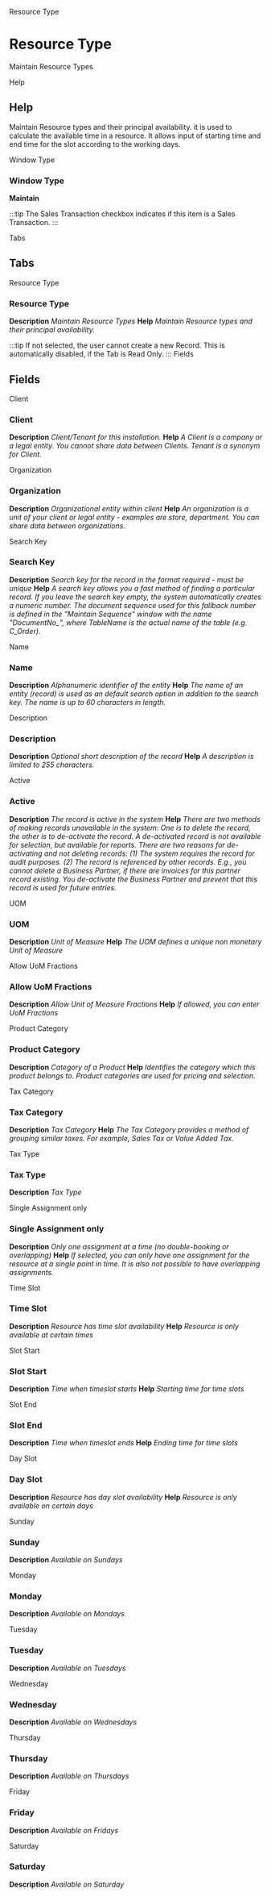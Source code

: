 
Resource Type
# Resource Type


Maintain Resource Types

Help
## Help

Maintain Resource types and their principal availability. it is used to calculate the available time in a resource. It allows input of starting time and end time for the slot according to the working days.

Window Type
### Window Type

**Maintain**

:::tip
The Sales Transaction checkbox indicates if this item is a Sales Transaction.
:::

Tabs
## Tabs


Resource Type
### Resource Type

**Description**
 *Maintain Resource Types*
**Help**
 *Maintain Resource types and their principal availability.*

:::tip
If not selected, the user cannot create a new Record.  This is automatically disabled, if the Tab is Read Only.
:::
Fields
## Fields


Client
### Client

**Description**
 *Client/Tenant for this installation.*
**Help**
 *A Client is a company or a legal entity. You cannot share data between Clients. Tenant is a synonym for Client.*

Organization
### Organization

**Description**
 *Organizational entity within client*
**Help**
 *An organization is a unit of your client or legal entity - examples are store, department. You can share data between organizations.*

Search Key
### Search Key

**Description**
 *Search key for the record in the format required - must be unique*
**Help**
 *A search key allows you a fast method of finding a particular record.
If you leave the search key empty, the system automatically creates a numeric number.  The document sequence used for this fallback number is defined in the "Maintain Sequence" window with the name "DocumentNo_<TableName>", where TableName is the actual name of the table (e.g. C_Order).*

Name
### Name

**Description**
 *Alphanumeric identifier of the entity*
**Help**
 *The name of an entity (record) is used as an default search option in addition to the search key. The name is up to 60 characters in length.*

Description
### Description

**Description**
 *Optional short description of the record*
**Help**
 *A description is limited to 255 characters.*

Active
### Active

**Description**
 *The record is active in the system*
**Help**
 *There are two methods of making records unavailable in the system: One is to delete the record, the other is to de-activate the record. A de-activated record is not available for selection, but available for reports.
There are two reasons for de-activating and not deleting records:
(1) The system requires the record for audit purposes.
(2) The record is referenced by other records. E.g., you cannot delete a Business Partner, if there are invoices for this partner record existing. You de-activate the Business Partner and prevent that this record is used for future entries.*

UOM
### UOM

**Description**
 *Unit of Measure*
**Help**
 *The UOM defines a unique non monetary Unit of Measure*

Allow UoM Fractions
### Allow UoM Fractions

**Description**
 *Allow Unit of Measure Fractions*
**Help**
 *If allowed, you can enter UoM Fractions*

Product Category
### Product Category

**Description**
 *Category of a Product*
**Help**
 *Identifies the category which this product belongs to.  Product categories are used for pricing and selection.*

Tax Category
### Tax Category

**Description**
 *Tax Category*
**Help**
 *The Tax Category provides a method of grouping similar taxes.  For example, Sales Tax or Value Added Tax.*

Tax Type
### Tax Type

**Description**
 *Tax Type*

Single Assignment only
### Single Assignment only

**Description**
 *Only one assignment at a time (no double-booking or overlapping)*
**Help**
 *If selected, you can only have one assignment for the resource at a single point in time.   It is also  not possible to have overlapping assignments.*

Time Slot
### Time Slot

**Description**
 *Resource has time slot availability*
**Help**
 *Resource is only available at certain times*

Slot Start
### Slot Start

**Description**
 *Time when timeslot starts*
**Help**
 *Starting time for time slots*

Slot End
### Slot End

**Description**
 *Time when timeslot ends*
**Help**
 *Ending time for time slots*

Day Slot
### Day Slot

**Description**
 *Resource has day slot availability*
**Help**
 *Resource is only available on certain days*

Sunday
### Sunday

**Description**
 *Available on Sundays*

Monday
### Monday

**Description**
 *Available on Mondays*

Tuesday
### Tuesday

**Description**
 *Available on Tuesdays*

Wednesday
### Wednesday

**Description**
 *Available on Wednesdays*

Thursday
### Thursday

**Description**
 *Available on Thursdays*

Friday
### Friday

**Description**
 *Available on Fridays*

Saturday
### Saturday

**Description**
 *Available on Saturday*
